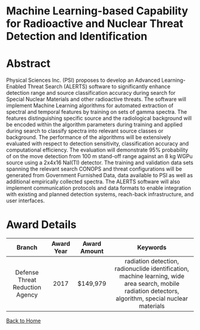 
Machine Learning-based Capability for Radioactive and Nuclear Threat Detection and Identification
=================================================================================================

# Abstract


Physical Sciences Inc. (PSI) proposes to develop an Advanced Learning-Enabled Threat Search (ALERTS) software to significantly enhance detection range and source classification accuracy during search for Special Nuclear Materials and other radioactive threats. The software will implement Machine Learning algorithms for automated extraction of spectral and temporal features by training on sets of gamma spectra. The features distinguishing specific source and the radiological background will be encoded within the algorithm parameters during training and applied during search to classify spectra into relevant source classes or background. The performance of the algorithms will be extensively evaluated with respect to detection sensitivity, classification accuracy and computational efficiency. The evaluation will demonstrate 95% probability of on the move detection from 100 m stand-off range against an 8 kg WGPu source using a 2x4x16 NaI(Tl) detector. The training and validation data sets spanning the relevant search CONOPS and threat configurations will be generated from Government Furnished Data, data available to PSI as well as additional empirically collected spectra. The ALERTS software will also implement communication protocols and data formats to enable integration with existing and planned detection systems, reach-back infrastructure, and user interfaces.  

# Award Details

|Branch|Award Year|Award Amount|Keywords|
| :---: | :---: | :---: | :---: |
|Defense Threat Reduction Agency|2017|$149,979|radiation detection, radionuclide identification, machine learning, wide area search, mobile radiation detectors, algorithm, special nuclear materials|
  
  


[Back to Home](https://github.com/chrischow/dod_sbir_awards/Reports/JH/#2590)